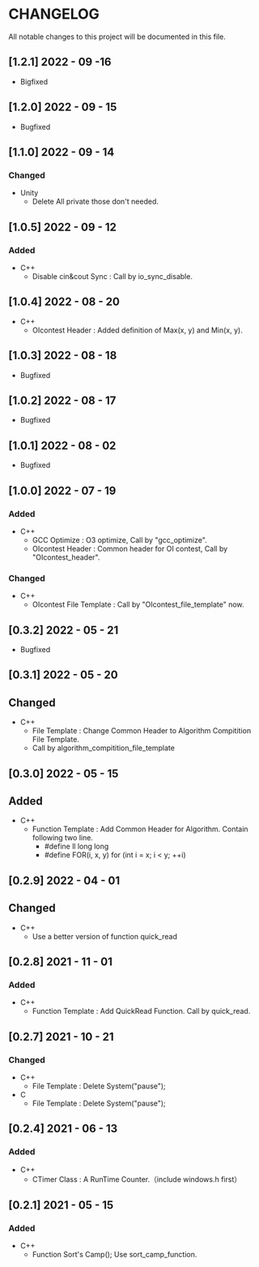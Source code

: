 # CHANGELOG
All notable changes to this project will be documented in this file.

## [1.2.1] 2022 - 09 -16
- Bigfixed

## [1.2.0] 2022 - 09 - 15
- Bugfixed

## [1.1.0] 2022 - 09 - 14
### Changed
- Unity
	* Delete All private those don't needed.

## [1.0.5] 2022 - 09 - 12
### Added
- C++
	* Disable cin&cout Sync : Call by io_sync_disable.

## [1.0.4] 2022 - 08 - 20
- C++
	* OIcontest Header : Added definition of Max(x, y) and Min(x, y).

## [1.0.3] 2022 - 08 - 18
- Bugfixed

## [1.0.2] 2022 - 08 - 17
- Bugfixed

## [1.0.1] 2022 - 08 - 02
- Bugfixed

## [1.0.0] 2022 - 07 - 19
### Added
- C++
	* GCC Optimize : O3 optimize, Call by "gcc_optimize".
	* OIcontest Header : Common header for OI contest, Call by "OIcontest_header".

### Changed
- C++
	* OIcontest File Template : Call by "OIcontest_file_template" now.

## [0.3.2] 2022 - 05 - 21
- Bugfixed

## [0.3.1] 2022 - 05 - 20
## Changed
- C++
	* File Template : Change Common Header to Algorithm Compitition File Template. 
	* Call by algorithm_compitition_file_template

## [0.3.0] 2022 - 05 - 15
## Added
- C++
	* Function Template : Add Common Header for Algorithm. Contain following two line.
		- #define ll long long 
		- #define FOR(i, x, y) for (int i = x; i < y; ++i)

## [0.2.9] 2022 - 04 - 01
## Changed
- C++
	* Use a better version of function quick_read

## [0.2.8] 2021 - 11 - 01
### Added
- C++
	* Function Template : Add QuickRead Function. Call by quick_read.

## [0.2.7] 2021 - 10 - 21
### Changed
- C++
	* File Template : Delete System("pause");
- C
	* File Template : Delete System("pause");

## [0.2.4] 2021 - 06 - 13
### Added
- C++
	* CTimer Class : A RunTime Counter.（include windows.h first）

## [0.2.1] 2021 - 05 - 15  
### Added
- C++
	* Function Sort's Camp(); Use sort_camp_function.
